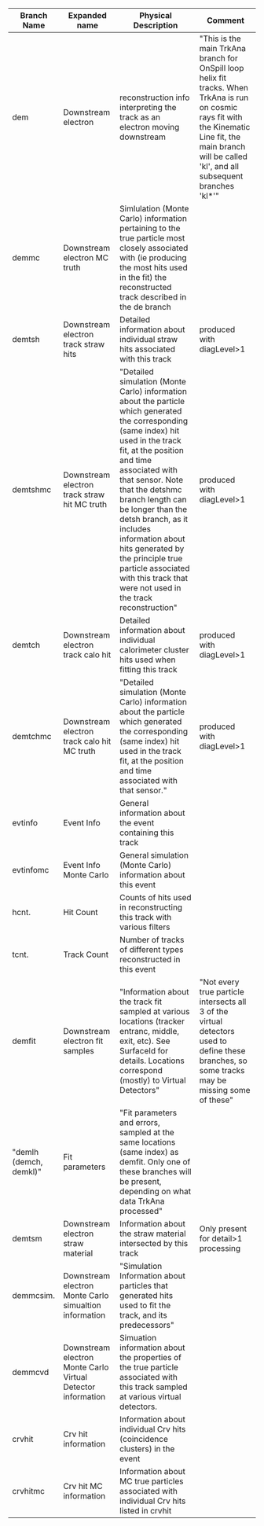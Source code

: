 |Branch Name|Expanded name|Physical Description|Comment|
|---|----|---|---|
dem | Downstream electron | reconstruction info interpreting the track as an electron moving downstream | "This is the main TrkAna branch for OnSpill loop helix fit tracks.  When TrkAna is run on cosmic rays fit  with the Kinematic Line fit, the main branch will be called 'kl', and all subsequent branches 'kl*'"
demmc | Downstream electron MC truth | Simlulation (Monte Carlo) information pertaining to the true particle most closely associated with (ie producing the most hits used in the fit) the reconstructed track described in the de branch | 
demtsh | Downstream electron track straw hits | Detailed information about individual straw hits associated with this track | produced with diagLevel>1
demtshmc | Downstream electron track straw hit MC truth | "Detailed simulation (Monte Carlo) information about the particle which generated the corresponding (same index) hit used in the track fit, at the position and time associated with that sensor.  Note that the detshmc branch length can be longer than the detsh branch, as it includes information about hits generated by the principle true particle associated with this track that were not used in the track reconstruction" | produced with diagLevel>1
demtch | Downstream electron track calo hit | Detailed information about individual calorimeter cluster hits used when fitting this track | produced with diagLevel>1
demtchmc | Downstream electron track calo hit MC truth | "Detailed simulation (Monte Carlo) information about the particle which generated the corresponding (same index) hit used in the track fit, at the position and time associated with that sensor." | produced with diagLevel>1
evtinfo | Event Info | General information about the event containing this track | 
evtinfomc | Event Info Monte Carlo | General simulation (Monte Carlo) information about this event | 
hcnt. | Hit Count | Counts of hits used in reconstructing this track with various filters | 
tcnt. | Track Count | Number of tracks of different types reconstructed in this event | 
demfit | Downstream electron fit samples | "Information about the track fit sampled at various locations (tracker entranc, middle, exit, etc).  See  SurfaceId  for details.  Locations correspond (mostly) to Virtual Detectors" | "Not every true particle intersects all 3 of the virtual detectors used to define these branches, so some tracks may be missing some of these"
"demlh (demch, demkl)" | Fit parameters | "Fit parameters and errors, sampled at the same locations (same index) as demfit.  Only one of these branches will be present, depending on what data TrkAna processed" | 
demtsm | Downstream electron straw material | Information about the straw material intersected by this track | Only present for detail>1 processing
demmcsim. | Downstream electron Monte Carlo simualtion information | "Simulation Information about particles that generated hits used to fit the track, and its predecessors" | 
demmcvd | Downstream electron Monte Carlo Virtual Detector information | Simuation information about the properties of the true particle associated with this track sampled at various virtual detectors. | 
crvhit | Crv hit information | Information about individual Crv hits (coincidence clusters) in the event | 
crvhitmc | Crv hit MC information | Information about MC true particles associated with individual Crv hits listed in crvhit | 

